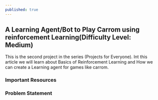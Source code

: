 ```yaml
---
published: true
---
```

## A Learning Agent/Bot to Play Carrom using reinforcement Learning(Difficulty Level: Medium)
This is the second project in the series (Projects for Everyone). Int this article we will learn about Basics of Reinforcement Learning and How we can create a Learning agent for games like carrom.

### Important Resources

### Problem Statement
